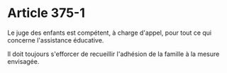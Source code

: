 # Article 375-1

Le juge des enfants est compétent, à charge d'appel, pour tout ce qui concerne l'assistance éducative.

Il doit toujours s'efforcer de recueillir l'adhésion de la famille à la mesure envisagée.
